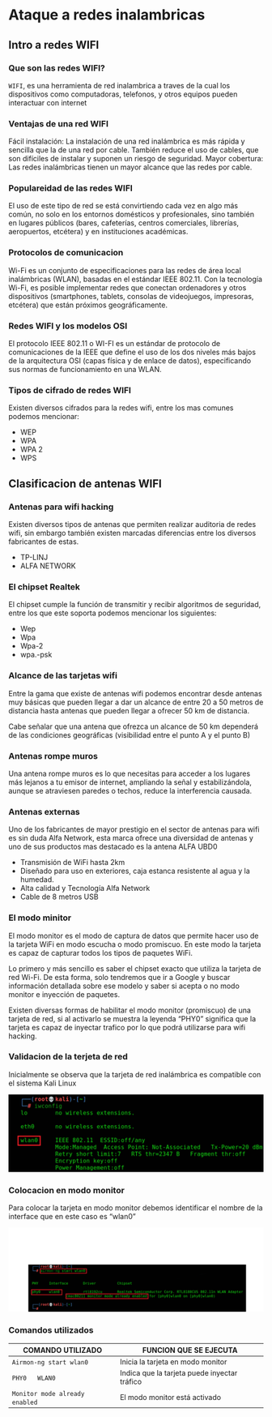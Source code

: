 # Ataque a redes inalambricas 

## Intro a redes WIFI
### Que son las redes WIFI?
`WIFI`, es una herramienta de red inalambrica a traves de la cual los dispositivos como computadoras, telefonos, y otros equipos pueden interactuar con internet
### Ventajas de una red WIFI
Fácil instalación: La instalación de una red inalámbrica es más rápida y sencilla que la de una red por cable. También reduce el uso de cables, que son difíciles de instalar y suponen un riesgo de seguridad. Mayor cobertura: Las redes inalámbricas tienen un mayor alcance que las redes por cable.

### Populareidad de las redes WIFI
El uso de este tipo de red se está convirtiendo cada vez en algo más común, no solo en los entornos domésticos y profesionales, sino también en lugares públicos (bares, cafeterías, centros comerciales, librerías, aeropuertos, etcétera) y en instituciones académicas.

### Protocolos de comunicacion 
Wi-Fi es un conjunto de especificaciones para las redes de área local inalámbricas (WLAN), basadas en el estándar IEEE 802.11.
Con la tecnología Wi-Fi, es posible implementar redes que conectan ordenadores y otros dispositivos (smartphones, tablets, consolas de videojuegos, impresoras, etcétera) que están próximos geográficamente.

### Redes WIFI y los modelos OSI
El protocolo IEEE 802.11 o WI-FI es un estándar de protocolo de comunicaciones de la IEEE que define el uso de los dos niveles más bajos de la arquitectura OSI (capas física y de enlace de datos), especificando sus normas de funcionamiento en una WLAN. 

### Tipos de cifrado de redes WIFI
Existen diversos cifrados para la redes wifi, entre los mas comunes podemos mencionar:
- WEP
- WPA
- WPA 2
- WPS

## Clasificacion de antenas WIFI
### Antenas para wifi hacking 
Existen diversos tipos de antenas que permiten realizar auditoria de redes wifi, sin embargo también existen marcadas diferencias entre los diversos fabricantes de estas.
- TP-LINJ
- ALFA NETWORK

### El chipset Realtek
El chipset cumple la función de transmitir y recibir algoritmos de seguridad, entre los que este soporta podemos mencionar los siguientes:
- Wep
- Wpa
- Wpa-2
- wpa.-psk

### Alcance de las tarjetas wifi
Entre la gama que existe de antenas wifi podemos encontrar desde antenas muy básicas que pueden llegar a dar un alcance de entre 20 a 50 metros de distancia hasta antenas que pueden llegar a ofrecer 50 km de distancia.


Cabe señalar que una antena que ofrezca un alcance de 50 km dependerá de las condiciones geográficas (visibilidad entre el punto A y el punto B)

### Antenas rompe muros 
Una antena rompe muros es lo que necesitas para acceder a los lugares más lejanos a tu emisor de internet, ampliando la señal y estabilizándola, aunque se atraviesen paredes o techos, reduce la interferencia causada. 

### Antenas externas 
Uno de los fabricantes de mayor prestigio en el sector de antenas para wifi es sin duda Alfa Network, esta marca  ofrece una diversidad de antenas y uno de sus productos mas destacado es la antena ALFA UBD0
- Transmisión de WiFi hasta 2km
- Diseñado para uso en exteriores, caja estanca resistente al agua y la humedad.
- Alta calidad y Tecnología Alfa Network
- Cable de 8 metros USB

### El modo minitor 
El modo monitor es el modo de captura de datos que permite hacer uso de la tarjeta WiFi en modo escucha o modo promiscuo. En este modo la tarjeta es capaz de capturar todos los tipos de paquetes WiFi.

Lo primero y más sencillo es saber el chipset exacto que utiliza la tarjeta de red Wi-Fi. De esta forma, solo tendremos que ir a Google y buscar información detallada sobre ese modelo y saber si acepta o no modo monitor e inyección de paquetes.

Existen diversas formas de habilitar el modo monitor (promiscuo) de una tarjeta de red, si al activarlo se muestra la leyenda “PHY0” significa que la tarjeta es capaz de inyectar trafico por lo que podrá utilizarse para wifi hacking.

### Validacion de la terjeta de red 
Inicialmente se observa que la tarjeta de red inalámbrica es compatible con el sistema Kali Linux

![](Pic/1.png)

### Colocacion en modo monitor
Para colocar la tarjeta en modo monitor debemos identificar el nombre de la interface que en este caso es “wlan0”

![](Pic/2.png)

### Comandos utilizados 
| COMANDO UTILIZADO         | FUNCION QUE SE EJECUTA                 |
|---------------------------|----------------------------------------|
| `Airmon-ng start wlan0`   | Inicia la tarjeta en modo monitor     |
| `PHY0   WLAN0`            | Indica que la tarjeta puede inyectar tráfico |
| `Monitor mode already enabled` | El modo monitor está activado       |
